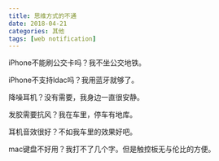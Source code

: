 ```yaml
---
title: 思维方式的不通
date: 2018-04-21
categories: 其他
tags: [web notification]
---
```


iPhone不能刷公交卡吗？我不坐公交地铁。

iPhone不支持ldac吗？我用蓝牙就够了。

降噪耳机？没有需要，我身边一直很安静。

发胶需要抗风？我在车里，停车有地库。

耳机音效很好？不如我车里的效果好吧。

mac键盘不好用？我打不了几个字。但是触控板无与伦比的方便。

